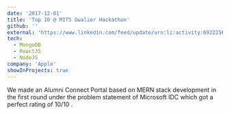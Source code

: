 ```yaml
---
date: '2017-12-01'
title: 'Top 10 @ MITS Gwalior Hackathon'
github: ''
external: 'https://www.linkedin.com/feed/update/urn:li:activity:6922256500300070912/'
tech:
  - MongoDB
  - ReactJS
  - NodeJS
company: 'Apple'
showInProjects: true
---
```


We made an Alumni Connect Portal based on MERN stack development in the first round under the problem statement of Microsoft IDC which got a perfect rating of 10/10 .